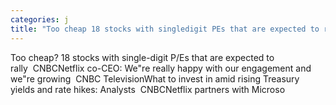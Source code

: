 ```yaml
---
categories: j
title: "Too cheap 18 stocks with singledigit PEs that are expected to rally  CNBC"
---
```

Too cheap? 18 stocks with single-digit P/Es that are expected to rally&nbsp;&nbsp;CNBCNetflix co-CEO: We"re really happy with our engagement and we"re growing&nbsp;&nbsp;CNBC TelevisionWhat to invest in amid rising Treasury yields and rate hikes: Analysts&nbsp;&nbsp;CNBCNetflix partners with Microso